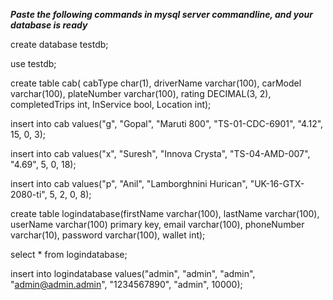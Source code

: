 ***Paste the following commands in mysql server commandline, and your database is ready***




create database testdb;

use testdb;

create table cab( cabType char(1), driverName varchar(100), carModel varchar(100), plateNumber varchar(100), rating DECIMAL(3, 2), completedTrips int, InService bool, Location int);

insert into cab values("g", "Gopal", "Maruti 800", "TS-01-CDC-6901", "4.12", 15, 0, 3);

insert into cab values("x", "Suresh", "Innova Crysta", "TS-04-AMD-007", "4.69", 5, 0, 18);

insert into cab values("p", "Anil", "Lamborghnini Hurican", "UK-16-GTX-2080-ti", 5, 2, 0, 8);

create table logindatabase(firstName varchar(100), lastName varchar(100), userName varchar(100) primary key, email varchar(100), phoneNumber varchar(10), password varchar(100), wallet int);

select * from logindatabase;

insert into logindatabase values("admin", "admin", "admin", "admin@admin.admin", "1234567890", "admin", 10000);
